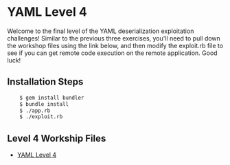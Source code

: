# YAML Level 4

Welcome to the final level of the YAML deserialization exploitation challenges! Similar to the previous three exercises, you'll need to pull down the workshop files using the link below, and then modify the exploit.rb file to see if you can get remote code execution on the remote application. Good luck!

## Installation Steps
```bash
	$ gem install bundler
	$ bundle install
	$ ./app.rb
	$ ./exploit.rb
```

## Level 4 Workship Files
* [YAML Level 4](https://github.com/trailofbits/securitybook/tree/master/ruby_security/yaml4)
